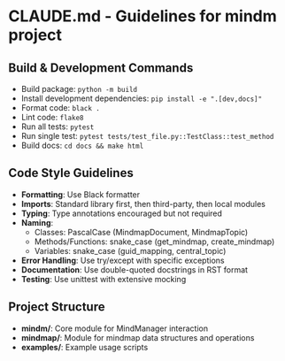 # CLAUDE.md - Guidelines for mindm project

## Build & Development Commands
- Build package: `python -m build`
- Install development dependencies: `pip install -e ".[dev,docs]"`
- Format code: `black .`
- Lint code: `flake8`
- Run all tests: `pytest`
- Run single test: `pytest tests/test_file.py::TestClass::test_method`
- Build docs: `cd docs && make html`

## Code Style Guidelines
- **Formatting**: Use Black formatter
- **Imports**: Standard library first, then third-party, then local modules
- **Typing**: Type annotations encouraged but not required
- **Naming**:
  - Classes: PascalCase (MindmapDocument, MindmapTopic)
  - Methods/Functions: snake_case (get_mindmap, create_mindmap)
  - Variables: snake_case (guid_mapping, central_topic)
- **Error Handling**: Use try/except with specific exceptions
- **Documentation**: Use double-quoted docstrings in RST format
- **Testing**: Use unittest with extensive mocking

## Project Structure
- **mindm/**: Core module for MindManager interaction
- **mindmap/**: Module for mindmap data structures and operations
- **examples/**: Example usage scripts